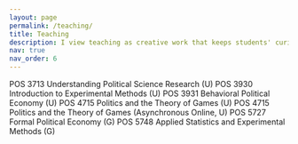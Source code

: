 ```yaml
---
layout: page
permalink: /teaching/
title: Teaching
description: I view teaching as creative work that keeps students' curiosity alive and turns them from passive receptors to active learners. 
nav: true
nav_order: 6
---
```


POS 3713 Understanding Political Science Research (U)
POS 3930 Introduction to Experimental Methods (U)
POS 3931 Behavioral Political Economy (U)
POS 4715 Politics and the Theory of Games (U)
POS 4715 Politics and the Theory of Games (Asynchronous Online, U)
POS 5727 Formal Political Economy (G)
POS 5748 Applied Statistics and Experimental Methods (G)
